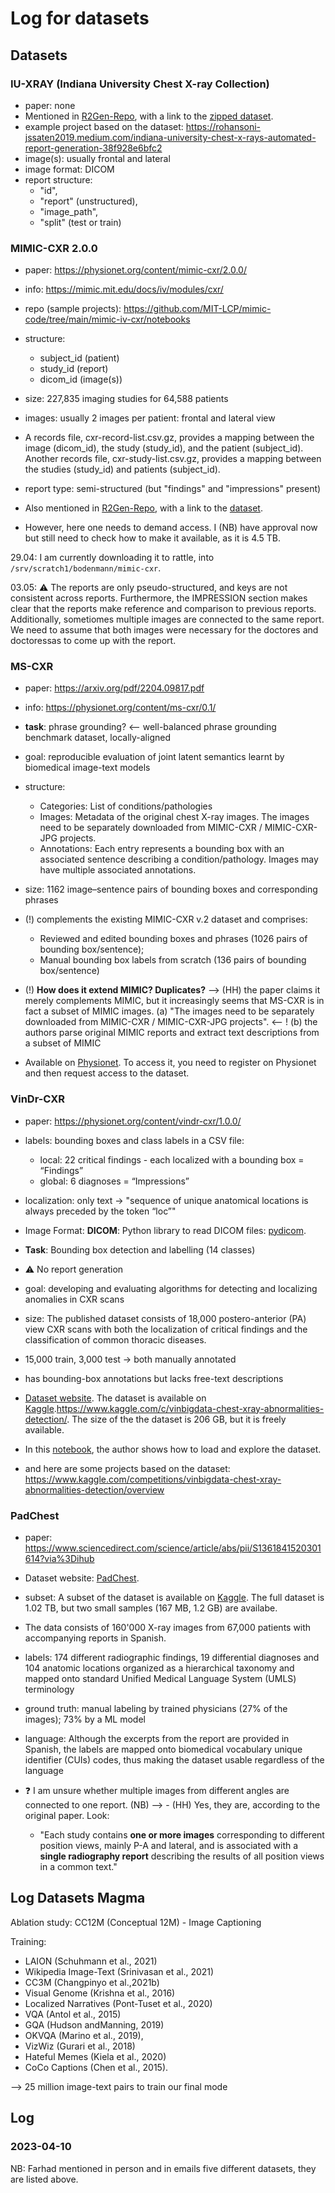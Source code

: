 # Log for datasets

## Datasets

### IU-XRAY (Indiana University Chest X-ray Collection)

- paper: none
- Mentioned in [R2Gen-Repo](https://github.com/cuhksz-nlp/R2Gen#datasets), with a link to the [zipped dataset](https://drive.google.com/file/d/1c0BXEuDy8Cmm2jfN0YYGkQxFZd2ZIoLg/view).
- example project based on the dataset: https://rohansoni-jssaten2019.medium.com/indiana-university-chest-x-rays-automated-report-generation-38f928e6bfc2
- image(s): usually frontal and lateral
- image format: DICOM
- report structure: 
    - "id", 
    - "report" (unstructured), 
    - "image_path", 
    - "split" (test or train)


### MIMIC-CXR 2.0.0

- paper: https://physionet.org/content/mimic-cxr/2.0.0/
- info: https://mimic.mit.edu/docs/iv/modules/cxr/
- repo (sample projects): https://github.com/MIT-LCP/mimic-code/tree/main/mimic-iv-cxr/notebooks
- structure: 
    - subject_id (patient)
    - study_id (report)
    - dicom_id (image(s))
- size: 227,835 imaging studies for 64,588 patients
- images: usually 2 images per patient: frontal and lateral view
- A records file, cxr-record-list.csv.gz, provides a mapping between the image (dicom_id), the study (study_id), and the patient (subject_id). Another records file, cxr-study-list.csv.gz, provides a mapping between the studies (study_id) and patients (subject_id).
- report type: semi-structured (but "findings" and "impressions" present)

- Also mentioned in [R2Gen-Repo](https://github.com/cuhksz-nlp/R2Gen#datasets), with a link to the [dataset](https://drive.google.com/file/d/1DS6NYirOXQf8qYieSVMvqNwuOlgAbM_E/view?usp=sharing).
- However, here one needs to demand access. I (NB) have approval now but still need to check how to make it available, as it is 4.5 TB.

29.04: I am currently downloading it to rattle, into `/srv/scratch1/bodenmann/mimic-cxr`.

03.05: ⚠️ The reports are only pseudo-structured, and keys are not consistent across reports.
Furthermore, the IMPRESSION section makes clear that the reports make reference and comparison to previous reports.
Additionally, sometiomes multiple images are connected to the same report.
We need to assume that both images were necessary for the doctores and doctoressas to come up with the report.

### MS-CXR

- paper: https://arxiv.org/pdf/2204.09817.pdf
- info: https://physionet.org/content/ms-cxr/0.1/
- **task**: phrase grounding? <-- well-balanced phrase grounding benchmark dataset, locally-aligned
- goal: reproducible evaluation of joint latent semantics learnt by biomedical image-text models
- structure:
    - Categories: List of conditions/pathologies
    - Images: Metadata of the original chest X-ray images. The images need to be separately downloaded from MIMIC-CXR / MIMIC-CXR-JPG projects.
    - Annotations: Each entry represents a bounding box with an associated sentence describing a condition/pathology. Images may have multiple associated annotations.
- size: 1162 image–sentence pairs of bounding boxes and corresponding phrases
- (!) complements the existing MIMIC-CXR v.2 dataset and comprises: 
    - Reviewed and edited bounding boxes and phrases (1026 pairs of bounding box/sentence);
    - Manual bounding box labels from scratch (136 pairs of bounding box/sentence)
- (!) **How does it extend MIMIC? Duplicates?** --> (HH) the paper claims it merely complements MIMIC, but it increasingly seems that MS-CXR is in fact a subset of MIMIC images. 
    (a) "The images need to be separately downloaded from MIMIC-CXR / MIMIC-CXR-JPG projects". <-- !
    (b) the authors parse original MIMIC reports and extract text descriptions from a subset of MIMIC

- Available on [Physionet](https://physionet.org/content/ms-cxr/0.1/). To access it, you need to register on Physionet and then request access to the dataset.

### VinDr-CXR

- paper: https://physionet.org/content/vindr-cxr/1.0.0/
- labels: bounding boxes and class labels in a CSV file:
    - local: 22 critical findings - each localized with a bounding box = “Findings” 
    - global: 6 diagnoses = “Impressions”
- localization: only text → "sequence of unique anatomical locations is always preceded by the token “loc”"
- Image Format: **DICOM**: Python library to read DICOM files: [pydicom](https://pydicom.github.io/).
- **Task**: Bounding box detection and labelling (14 classes)
- ⚠️ No report generation
- goal: developing and evaluating algorithms for detecting and localizing anomalies in CXR scans
- size: The published dataset consists of 18,000 postero-anterior (PA) view CXR scans with both the localization of critical findings and the classification of common thoracic diseases. 
- 15,000 train, 3,000 test → both manually annotated
- has bounding-box annotations but lacks free-text descriptions

- [Dataset website](https://vindr.ai/datasets/cxr).
    The dataset is available on [Kaggle](https://www.kaggle.com/c/vinbigdata-chest-xray-abnormalities-detection/data).https://www.kaggle.com/c/vinbigdata-chest-xray-abnormalities-detection/. The size of the the dataset is 206 GB, but it is freely available.
- In this [notebook](https://www.kaggle.com/code/theolange/ai-vinbigdata-visualisation), the author shows how to load and explore the dataset.
- and here are some projects based on the dataset: https://www.kaggle.com/competitions/vinbigdata-chest-xray-abnormalities-detection/overview

### PadChest
- paper: https://www.sciencedirect.com/science/article/abs/pii/S1361841520301614?via%3Dihub
- Dataset website: [PadChest](https://bimcv.cipf.es/bimcv-projects/padchest/).
- subset: A subset of the dataset is available on [Kaggle](https://www.kaggle.com/datasets/raddar/padchest-chest-xrays-sample). The full dataset is 1.02 TB, but two small samples (167 MB, 1.2 GB) are availabe.
- The data consists of 160'000 X-ray images from 67,000 patients with accompanying reports in Spanish.
- labels: 174 different radiographic findings, 19 differential diagnoses and 104 anatomic locations organized as a hierarchical taxonomy and mapped onto standard Unified Medical Language System (UMLS) terminology
- ground truth: manual labeling by trained physicians (27% of the images); 73% by a ML model
- language: Although the excerpts from the report are provided in Spanish, the labels are mapped onto biomedical vocabulary unique identifier (CUIs) codes, thus making the dataset usable regardless of the language

- ❓ I am unsure whether multiple images from different angles are connected to one report. (NB) --> - (HH) Yes, they are, according to the original paper. Look: 
    - "Each study contains **one or more images** corresponding to different position views, mainly P-A and lateral, and is associated with a **single radiography report** describing the results of all position views in a common text."

## Log Datasets Magma

Ablation study:  CC12M (Conceptual 12M) - Image Captioning

Training: 
- LAION (Schuhmann et al., 2021)
- Wikipedia Image-Text (Srinivasan et al., 2021)
- CC3M (Changpinyo et al.,2021b)
- Visual Genome (Krishna et al., 2016)
- Localized Narratives (Pont-Tuset et al., 2020)
- VQA (Antol et al., 2015)
- GQA (Hudson andManning, 2019)
- OKVQA (Marino et al., 2019),
- VizWiz (Gurari et al., 2018)
- Hateful Memes (Kiela
et al., 2020)
- CoCo Captions (Chen et al., 2015).

--> 25 million image-text pairs to train our final mode

## Log

### 2023-04-10

NB: Farhad mentioned in person and in emails five different datasets, they are listed above.
